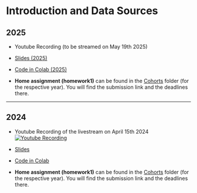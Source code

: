 # Introduction and Data Sources

## 2025
- Youtube Recording (to be streamed on May 19th 2025)<br>

- [Slides (2025)](https://docs.google.com/presentation/d/e/2PACX-1vR_vfIYCpGhgsR_jef9uo5YdKbg68LGO6pZR5kRSrxDTHNRujKgPb7r9K1U1SM9yOFJlC7OoDAAjKHG/pub?start=false&loop=false&delayms=10000)

- [Code in Colab (2025)](https://github.com/DataTalksClub/stock-markets-analytics-zoomcamp/blob/main/01-intro-and-data-sources/%5B2025%5D_Module_01_Colab_Introduction_and_Data_Sources.ipynb)

- **Home assignment (homework1)** can be found in the [Cohorts](../cohorts/) folder (for the respective year). You will find the submission link and the deadlines there.

---

## 2024

- Youtube Recording of the livestream on April 15th 2024 <br>
[![Youtube Recording](https://markdown-videos-api.jorgenkh.no/youtube/O9XpN41cHmE)](https://www.youtube.com/watch?v=O9XpN41cHmE)

- [Slides](https://docs.google.com/presentation/d/e/2PACX-1vTzt1RZQn3fItTdueUmh6FJyNd7X0XzwtcUeFu2S8gI0E0eVvk5bpozkKSv53G1hs03jBrWtHxzx_an/pub?start=false&loop=false&delayms=3000)  

- [Code in Colab](https://github.com/DataTalksClub/stock-markets-analytics-zoomcamp/blob/main/01-intro-and-data-sources/Module01_Colab_Introduction_and_Data_Sources.ipynb)

- **Home assignment (homework1)** can be found in the [Cohorts](../cohorts/) folder (for the respective year). You will find the submission link and the deadlines there.